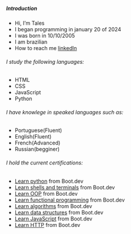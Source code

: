 ##### Introduction

- Hi, I’m Tales
- I began programming in january 20 of 2024
- I was born in 10/10/2005
- I am brazilian
- How to reach me [linkedIn](https://www.linkedin.com/in/tales-sabini-4481641a0/)

###### I study the following languages:

- HTML
- CSS
- JavaScript
- Python

###### I have knowlege in speaked languages such as:

- Portuguese(Fluent)
- English(Fluent)
- French(Advanced)
- Russian(begginer)

###### I hold the current certifications:

- [Learn python](https://www.boot.dev/certificate/abandonedbalance14/f9a25dfb-3e00-4727-ac78-36de82315355) from Boot.dev
- [Learn shells and terminals](https://www.boot.dev/certificate/abandonedbalance14/bc7a07ef-ab87-42ab-80de-e7261f2c58a0) from Boot.dev
- [Learn OOP](https://www.boot.dev/certificate/abandonedbalance14/f9a48bbc-d1ff-4388-bf0c-23c6e3c60ae0) from Boot.dev
- [Learn functional programming](https://www.boot.dev/certificate/abandonedbalance14/b1459f0c-21eb-41e5-b7f3-562ef69d344c) from Boot.dev
- [Learn algorithms](https://www.boot.dev/certificate/abandonedbalance14/884342fc-5469-47b4-8125-8bfc897428a8) from Boot.dev
- [Learn data structures](https://www.boot.dev/certificate/abandonedbalance14/7bbb53ed-2106-4f6b-b885-e7645c2ff9d8) from Boot.dev
- [Learn JavaScript](https://www.boot.dev/certificate/abandonedbalance14/2af5c197-21eb-48b4-bd90-b0d59adb311e) from Boot.dev
- [Learn HTTP](https://www.boot.dev/certificate/abandonedbalance14/5d804c54-887a-4c1c-b8c7-b6436f3a132e) from Boot.dev
<!---
ItzTas/ItzTas is a ✨ special ✨ repository because its `README.md` (this file) appears on your GitHub profile.
You can click the Preview link to take a look at your changes.
--->
